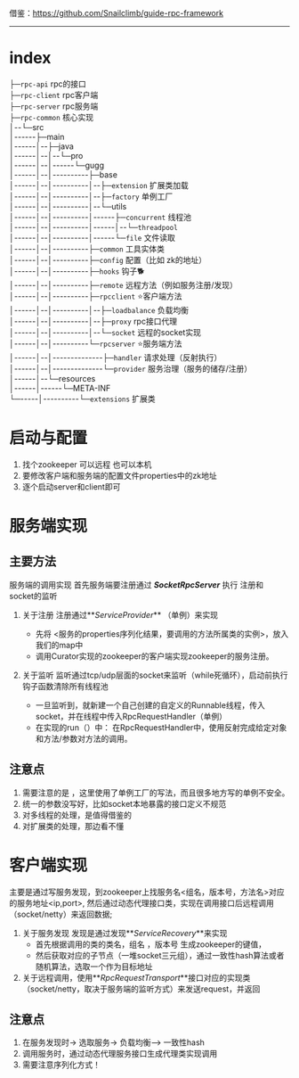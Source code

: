 借鉴：https://github.com/Snailclimb/guide-rpc-framework

---------------------------------
# index
├─`rpc-api`   rpc的接口   
├─`rpc-client`  rpc客户端  
├─`rpc-server`   rpc服务端  
├─`rpc-common`  核心实现  
│--└─src  
│------├─main  
│------│--├─java  
│------│--│--└─pro  
│------│--│------└─gugg  
│------│--│----------├─base  
│------│--│----------│--├─`extension`  扩展类加载  
│------│--│----------│--├─`factory`  单例工厂   
│------│--│----------│--└─utils     
│------│--│----------│------├─`concurrent`  线程池   
│------│--│----------│------│--└─`threadpool`   
│------│--│----------│------└─`file`   文件读取   
│------│--│----------├─`common`   工具实体类  
│------│--│----------├─`config`   配置（比如 zk的地址）  
│------│--│----------├─`hooks`   钩子🐕  
│------│--│----------├─`remote`   远程方法（例如服务注册/发现）  
│------│--│----------├─`rpcclient`    ⭐客户端方法  
│------│--│----------│--├─`loadbalance`   负载均衡  
│------│--│----------│--├─`proxy`   rpc接口代理   
│------│--│----------│--└─`socket`   远程的socket实现  
│------│--│----------└─`rpcserver`   ⭐服务端方法  
│------│--│--------------├─`handler`  请求处理（反射执行）  
│------│--│--------------└─`provider`   服务治理（服务的储存/注册）  
│------│--└─resources   
│------│------└─META-INF   
└─-----│----------└─`extensions`   扩展类   

# 启动与配置
1. 找个zookeeper 可以远程  也可以本机  
2. 要修改客户端和服务端的配置文件properties中的zk地址
3. 逐个启动server和client即可

# 服务端实现
## 主要方法
服务端的调用实现
首先服务端要注册通过 **_SocketRpcServer_** 执行 注册和 socket的监听
1. 关于注册
注册通过**_ServiceProvider_** （单例）来实现
   * 先将 <服务的properties序列化结果，要调用的方法所属类的实例>，放入我们的map中
   * 调用Curator实现的zookeeper的客户端实现zookeeper的服务注册。
    
2. 关于监听
监听通过tcp/udp层面的socket来监听（while死循环），启动前执行钩子函数清除所有线程池
   * 一旦监听到，就新建一个自己创建的自定义的Runnable线程，传入socket，并在线程中传入RpcRequestHandler（单例）
    * 在实现的run（）中： 在RpcRequestHandler中，使用反射完成给定对象和方法/参数对方法的调用。

## 注意点
1. 需要注意的是 ，这里使用了单例工厂的写法，而且很多地方写的单例不安全。
2. 统一的参数没写好，比如socket本地暴露的接口定义不规范
3. 对多线程的处理，是值得借鉴的
4. 对扩展类的处理，那边看不懂

# 客户端实现
主要是通过写服务发现，到zookeeper上找服务名<组名，版本号，方法名>对应的服务地址<ip,port>,
然后通过动态代理接口类，实现在调用接口后远程调用（socket/netty）来返回数据;
1. 关于服务发现
发现是通过发现**_ServiceRecovery_**来实现
   * 首先根据调用的类的类名，组名 ，版本号 生成zookeeper的键值，
   *  然后获取对应的子节点（一堆socket三元组），通过一致性hash算法或者随机算法，选取一个作为目标地址
2. 关于远程调用，使用**_RpcRequestTransport_**接口对应的实现类（socket/netty，取决于服务端的监听方式）来发送request，并返回



## 注意点
1. 在服务发现时-> 选取服务-> 负载均衡—> 一致性hash
2. 调用服务时，通过动态代理服务接口生成代理类实现调用
3. 需要注意序列化方式！
